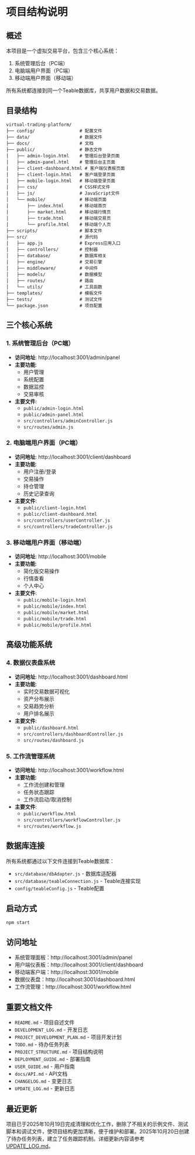 # 项目结构说明

## 概述
本项目是一个虚拟交易平台，包含三个核心系统：
1. 系统管理后台（PC端）
2. 电脑端用户界面（PC端）
3. 移动端用户界面（移动端）

所有系统都连接到同一个Teable数据库，共享用户数据和交易数据。

## 目录结构

```
virtual-trading-platform/
├── config/                 # 配置文件
├── data/                   # 数据文件
├── docs/                   # 文档
├── public/                 # 静态文件
│   ├── admin-login.html    # 管理后台登录页面
│   ├── admin-panel.html    # 管理后台主页面
│   ├── client-dashboard.html # 客户端仪表板页面
│   ├── client-login.html   # 客户端登录页面
│   ├── mobile-login.html   # 移动端登录页面
│   ├── css/                # CSS样式文件
│   ├── js/                 # JavaScript文件
│   └── mobile/             # 移动端页面
│       ├── index.html      # 移动端首页
│       ├── market.html     # 移动端行情页
│       ├── trade.html      # 移动端交易页
│       └── profile.html    # 移动端个人页
├── scripts/                # 脚本文件
├── src/                    # 源代码
│   ├── app.js              # Express应用入口
│   ├── controllers/        # 控制器
│   ├── database/           # 数据库相关
│   ├── engine/             # 交易引擎
│   ├── middleware/         # 中间件
│   ├── models/             # 数据模型
│   ├── routes/             # 路由
│   └── utils/              # 工具函数
├── templates/              # 模板文件
├── tests/                  # 测试文件
└── package.json            # 项目配置
```

## 三个核心系统

### 1. 系统管理后台（PC端）
- **访问地址**: http://localhost:3001/admin/panel
- **主要功能**: 
  - 用户管理
  - 系统配置
  - 数据监控
  - 交易审核
- **主要文件**:
  - `public/admin-login.html`
  - `public/admin-panel.html`
  - `src/controllers/adminController.js`
  - `src/routes/admin.js`

### 2. 电脑端用户界面（PC端）
- **访问地址**: http://localhost:3001/client/dashboard
- **主要功能**:
  - 用户注册/登录
  - 交易操作
  - 持仓管理
  - 历史记录查询
- **主要文件**:
  - `public/client-login.html`
  - `public/client-dashboard.html`
  - `src/controllers/userController.js`
  - `src/controllers/tradeController.js`

### 3. 移动端用户界面（移动端）
- **访问地址**: http://localhost:3001/mobile
- **主要功能**:
  - 简化版交易操作
  - 行情查看
  - 个人中心
- **主要文件**:
  - `public/mobile-login.html`
  - `public/mobile/index.html`
  - `public/mobile/market.html`
  - `public/mobile/trade.html`
  - `public/mobile/profile.html`

## 高级功能系统

### 4. 数据仪表盘系统
- **访问地址**: http://localhost:3001/dashboard.html
- **主要功能**:
  - 实时交易数据可视化
  - 资产分布展示
  - 交易趋势分析
  - 用户排名展示
- **主要文件**:
  - `public/dashboard.html`
  - `src/controllers/dashboardController.js`
  - `src/routes/dashboard.js`

### 5. 工作流管理系统
- **访问地址**: http://localhost:3001/workflow.html
- **主要功能**:
  - 工作流创建和管理
  - 任务状态跟踪
  - 工作流启动/取消控制
- **主要文件**:
  - `public/workflow.html`
  - `src/controllers/workflowController.js`
  - `src/routes/workflow.js`

## 数据库连接
所有系统都通过以下文件连接到Teable数据库：
- `src/database/dbAdapter.js` - 数据库适配器
- `src/database/teableConnection.js` - Teable连接实现
- `config/teableConfig.js` - Teable配置

## 启动方式
```bash
npm start
```

## 访问地址
- 系统管理面板：http://localhost:3001/admin/panel
- 用户端仪表板：http://localhost:3001/client/dashboard
- 移动端客户端：http://localhost:3001/mobile
- 数据仪表盘：http://localhost:3001/dashboard.html
- 工作流管理：http://localhost:3001/workflow.html

## 重要文档文件
- `README.md` - 项目自述文件
- `DEVELOPMENT_LOG.md` - 开发日志
- `PROJECT_DEVELOPMENT_PLAN.md` - 项目开发计划
- `TODO.md` - 待办任务列表
- `PROJECT_STRUCTURE.md` - 项目结构说明
- `DEPLOYMENT_GUIDE.md` - 部署指南
- `USER_GUIDE.md` - 用户指南
- `docs/API.md` - API文档
- `CHANGELOG.md` - 变更日志
- `UPDATE_LOG.md` - 更新日志

## 最近更新
项目已于2025年10月19日完成清理和优化工作，删除了不相关的示例文件、测试脚本和调试文件，使项目结构更加清晰，便于维护和部署。2025年10月20日创建了待办任务列表，建立了任务跟踪机制。详细更新内容请参考 [UPDATE_LOG.md](UPDATE_LOG.md)。